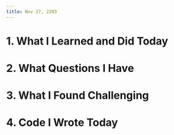 ```yaml
---
title: Nov 27, 2203
---
```


# 1. What I Learned and Did Today


# 2. What Questions I Have


# 3. What I Found Challenging


# 4. Code I Wrote Today